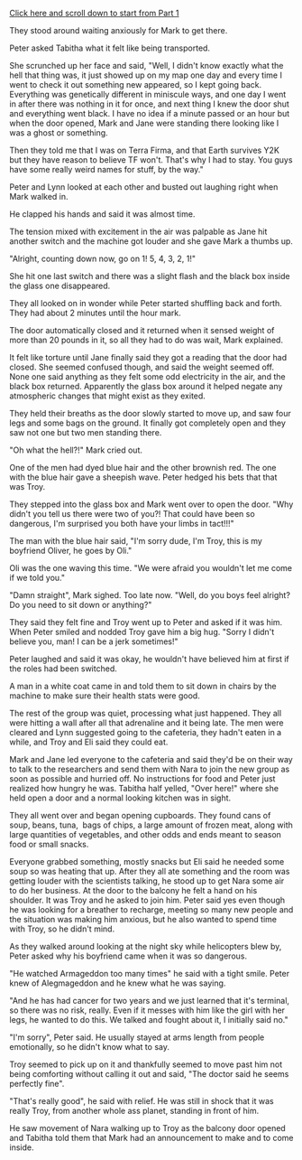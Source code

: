 [Click here and scroll down to start from Part 1](http://www.iliveonterrafirma.com)

They stood around waiting anxiously for Mark to get there. 

Peter asked Tabitha what it felt like being transported. 

She scrunched up her face and said, "Well, I didn't know exactly what the hell that thing was, it just showed up on my map one day and every time I went to check it out something new appeared, so I kept going back. Everything was genetically different in miniscule ways, and one day I went in after there was nothing in it for once, and next thing I knew the door shut and everything went black. I have no idea if a minute passed or an hour but when the door opened, Mark and Jane were standing there looking like I was a ghost or something. 

Then they told me that I was on Terra Firma, and that Earth survives Y2K but they have reason to believe TF won't. That's why I had to stay. You guys have some really weird names for stuff, by the way." 

Peter and Lynn looked at each other and busted out laughing right when Mark walked in. 

He clapped his hands and said it was almost time. 

The tension mixed with excitement in the air was palpable as Jane hit another switch and the machine got louder and she gave Mark a thumbs up. 

"Alright, counting down now, go on 1! 5, 4, 3, 2, 1!" 

She hit one last switch and there was a slight flash and the black box inside the glass one disappeared. 

They all looked on in wonder while Peter started shuffling back and forth. They had about 2 minutes until the hour mark. 

The door automatically closed and it returned when it sensed weight of more than 20 pounds in it, so all they had to do was wait, Mark explained. 

It felt like torture until Jane finally said they got a reading that the door had closed. She seemed confused though, and said the weight seemed off. None one said anything as they felt some odd electricity in the air, and the black box returned. Apparently the glass box around it helped negate any atmospheric changes that might exist as they exited. 

They held their breaths as the door slowly started to move up, and saw four legs and some bags on the ground. It finally got completely open and they saw not one but two men standing there. 

"Oh what the hell?!" Mark cried out. 

One of the men had dyed blue hair and the other brownish red. The one with the blue hair gave a sheepish wave.
Peter hedged his bets that that was Troy. 

They stepped into the glass box and Mark went over to open the door.
"Why didn't you tell us there were two of you?! That could have been so dangerous, I'm surprised you both have your limbs in tact!!!" 

The man with the blue hair said, "I'm sorry dude, I'm Troy, this is my boyfriend Oliver, he goes by Oli." 

Oli was the one waving this time.
"We were afraid you wouldn't let me come if we told you." 

"Damn straight", Mark sighed. Too late now. 
"Well, do you boys feel alright? Do you need to sit down or anything?" 

They said they felt fine and Troy went up to Peter and asked if it was him. When Peter smiled and nodded Troy gave him a big hug.
"Sorry I didn't believe you, man! I can be a jerk sometimes!" 

Peter laughed and said it was okay, he wouldn't have believed him at first if the roles had been switched. 

A man in a white coat came in and told them to sit down in chairs by the machine to make sure their health stats were good. 

The rest of the group was quiet, processing what just happened. They all were hitting a wall after all that adrenaline and it being late. The men were cleared and Lynn suggested going to the cafeteria, they hadn't eaten in a while, and Troy and Eli said they could eat. 

Mark and Jane led everyone to the cafeteria and said they'd be on their way to talk to the researchers and send them with Nara to join the new group as soon as possible and hurried off. 
No instructions for food and Peter just realized how hungry he was. Tabitha half yelled, "Over here!" where she held open a door and a normal looking kitchen was in sight. 

They all went over and began opening cupboards. They found cans of soup, beans, tuna,  bags of chips, a large amount of frozen meat, along with large quantities of vegetables, and other odds and ends meant to season food or small snacks. 

Everyone grabbed something, mostly snacks but Eli said he needed some soup so was heating that up. After they all ate something and the room was getting louder with the scientists talking, he stood up to get Nara some air to do her business. At the door to the balcony he felt a hand on his shoulder. It was Troy and he asked to join him.
Peter said yes even though he was looking for a breather to recharge, meeting so many new people and the situation was making him anxious, but he also wanted to spend time with Troy, so he didn't mind. 

As they walked around looking at the night sky while helicopters blew by, Peter asked why his boyfriend came when it was so dangerous. 

"He watched Armageddon too many times" he said with a tight smile.
Peter knew of Alegmageddon and he knew what he was saying. 

"And he has had cancer for two years and we just learned that it's terminal, so there was no risk, really. Even if it messes with him like the girl with her legs, he wanted to do this. We talked and fought about it, I initially said no." 

"I'm sorry", Peter said. He usually stayed at arms length from people emotionally, so he didn't know what to say. 

Troy seemed to pick up on it and thankfully seemed to move past him not being comforting without calling it out and said, "The doctor said he seems perfectly fine". 

"That's really good", he said with relief. 
He was still in shock that it was really Troy, from another whole ass planet, standing in front of him. 

He saw movement of Nara walking up to Troy as the balcony door opened and Tabitha told them that Mark had an announcement to make and to come inside.
